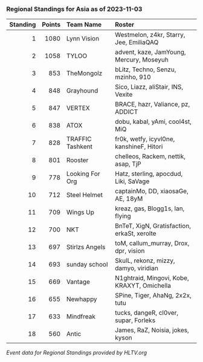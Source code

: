 ### Regional Standings for Asia as of 2023-11-03

| Standing | Points | Team Name        | Roster                                      |
| -: | -: | :- | :- |
|        1 |   1080 | Lynn Vision      | Westmelon, z4kr, Starry, Jee, EmiliaQAQ     |
|        2 |   1058 | TYLOO            | advent, kaze, JamYoung, Mercury, Moseyuh    |
|        3 |    853 | TheMongolz       | bLitz, Techno, Senzu, mzinho, 910           |
|        4 |    848 | Grayhound        | Sico, Liazz, aliStair, INS, Vexite          |
|        5 |    847 | VERTEX           | BRACE, hazr, Valiance, pz, ADDICT           |
|        6 |    838 | ATOX             | dobu, kabal, yAmi, cool4st, MiQ             |
|        7 |    828 | TRAFFIC Tashkent | fr0k, wetfy, icyvl0ne, kanshineF, Hitori    |
|        8 |    801 | Rooster          | chelleos, Rackem, nettik, asap, TjP         |
|        9 |    778 | Looking For Org  | Hatz, sterling, apocdud, Liki, SaVage       |
|       10 |    712 | Steel Helmet     | captainMo, DD, xiaosaGe, AE, 18yM           |
|       11 |    709 | Wings Up         | kreaz, gas, Blogg1s, lan, flying            |
|       12 |    700 | NKT              | BnTeT, XigN, Gratisfaction, erkaSt, xerolte |
|       13 |    697 | Stirlzs Angels   | toM, callum_murray, Drox, dpr, vision       |
|       14 |    693 | sunday school    | SkulL, rekonz, mizzy, damyo, viridian       |
|       15 |    669 | Vantage          | N1ghtraid, Mingovi, Kobe, KRAXYT, Omichella |
|       16 |    655 | Newhappy         | SPine, Tiger, AhaNg, 2x2x, tutu             |
|       17 |    633 | Mindfreak        | tucks, dangeR, cl0ver, supar, Forleks       |
|       18 |    560 | Antic            | James, RaZ, Noisia, jokes, kyson            |

_Event data for Regional Standings provided by HLTV.org_